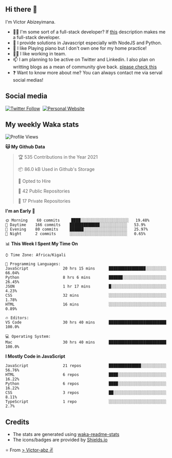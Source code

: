 ## Hi there 👋
I'm Victor Abizeyimana.  
- 👨‍💻 I'm some sort of a full-stack developer? If [this](https://www.w3schools.com/whatis/whatis_fullstack.asp) description makes me a full-stack developer.
- 🌱 I provide solutions in Javascript especially with NodeJS and Python. 
- 🎹 I like Playing piano but I don't own one for my home practice!
- 👯‍♀️ I like working in team.
- 📫 I am planning to be active on Twitter and Linkedin. I also plan on writting blogs as a mean of community give back. [please check this](https://victor-abz.com/)
- ❓ Want to know more about me? You can always contact me via serval social medias!

## Social media
[![Twitter Follow](https://img.shields.io/twitter/follow/vicky_abz?color=%231DA1F2&label=Twitter&style=for-the-badge&logo=twitter&logoColor=ffffff)](https://twitter.com/vicky_abz)
‎‎ [![Personal Website](https://img.shields.io/static/v1?label=visit&message=victor-abz.com&color=%235F021F&style=for-the-badge)](https://victor-abz.com/)

## My weekly Waka stats
<!--START_SECTION:waka-->
![Profile Views](http://img.shields.io/badge/Profile%20Views-0-blue)

**🐱 My Github Data** 

> 🏆 535 Contributions in the Year 2021
 > 
> 📦 86.0 kB Used in Github's Storage 
 > 
> 💼 Opted to Hire
 > 
> 📜 42 Public Repositories 
 > 
> 🔑 17 Private Repositories  
 > 
**I'm an Early 🐤** 

```text
🌞 Morning    60 commits     ████░░░░░░░░░░░░░░░░░░░░░   19.48% 
🌆 Daytime    166 commits    █████████████░░░░░░░░░░░░   53.9% 
🌃 Evening    80 commits     ██████░░░░░░░░░░░░░░░░░░░   25.97% 
🌙 Night      2 commits      ░░░░░░░░░░░░░░░░░░░░░░░░░   0.65%

```


📊 **This Week I Spent My Time On** 

```text
⌚︎ Time Zone: Africa/Kigali

💬 Programming Languages: 
JavaScript               20 hrs 15 mins      ████████████████░░░░░░░░░   66.04% 
Python                   8 hrs 6 mins        ██████░░░░░░░░░░░░░░░░░░░   26.45% 
JSON                     1 hr 17 mins        █░░░░░░░░░░░░░░░░░░░░░░░░   4.23% 
CSS                      32 mins             ░░░░░░░░░░░░░░░░░░░░░░░░░   1.78% 
HTML                     16 mins             ░░░░░░░░░░░░░░░░░░░░░░░░░   0.89%

🔥 Editors: 
VS Code                  30 hrs 40 mins      █████████████████████████   100.0%

💻 Operating System: 
Mac                      30 hrs 40 mins      █████████████████████████   100.0%

```

**I Mostly Code in JavaScript** 

```text
JavaScript               21 repos            ██████████████░░░░░░░░░░░   56.76% 
HTML                     6 repos             ████░░░░░░░░░░░░░░░░░░░░░   16.22% 
Python                   6 repos             ████░░░░░░░░░░░░░░░░░░░░░   16.22% 
CSS                      3 repos             ██░░░░░░░░░░░░░░░░░░░░░░░   8.11% 
TypeScript               1 repo              ░░░░░░░░░░░░░░░░░░░░░░░░░   2.7%

```



<!--END_SECTION:waka-->

## Credits
- The stats are generated using [waka-readme-stats](https://github.com/anmol098/waka-readme-stats)
- The icons/badges are provided by [Shields.io](https://shields.io/)

⭐️ From [> Victor-abz ✌](https://victor-abz.com/)
